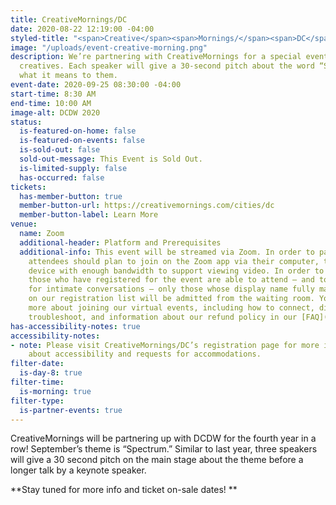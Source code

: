 ```yaml
---
title: CreativeMornings/DC
date: 2020-08-22 12:19:00 -04:00
styled-title: "<span>Creative</span><span>Mornings/</span><span>DC</span>"
image: "/uploads/event-creative-morning.png"
description: We’re partnering with CreativeMornings for a special event with three
  creatives. Each speaker will give a 30-second pitch about the word “Spectrum” and
  what it means to them.
event-date: 2020-09-25 08:30:00 -04:00
start-time: 8:30 AM
end-time: 10:00 AM
image-alt: DCDW 2020
status:
  is-featured-on-home: false
  is-featured-on-events: false
  is-sold-out: false
  sold-out-message: This Event is Sold Out.
  is-limited-supply: false
  has-occurred: false
tickets:
  has-member-button: true
  member-button-url: https://creativemornings.com/cities/dc
  member-button-label: Learn More
venue:
  name: Zoom
  additional-header: Platform and Prerequisites
  additional-info: This event will be streamed via Zoom. In order to participate fully,
    attendees should plan to join on the Zoom app via their computer, tablet, or mobile
    device with enough bandwidth to support viewing video. In order to ensure only
    those who have registered for the event are able to attend — and to create space
    for intimate conversations — only those whose display name fully matches the name
    on our registration list will be admitted from the waiting room. You can find
    more about joining our virtual events, including how to connect, directions to
    troubleshoot, and information about our refund policy in our [FAQ](/faqs/).
has-accessibility-notes: true
accessibility-notes:
- note: Please visit CreativeMornings/DC’s registration page for more information
    about accessibility and requests for accommodations.
filter-date:
  is-day-8: true
filter-time:
  is-morning: true
filter-type:
  is-partner-events: true
---
```


CreativeMornings will be partnering up with DCDW for the fourth year in a row! September’s theme is “Spectrum.” Similar to last year, three speakers will give a 30 second pitch on the main stage about the theme before a longer talk by a keynote speaker.

**Stay tuned for more info and ticket on-sale dates!
**